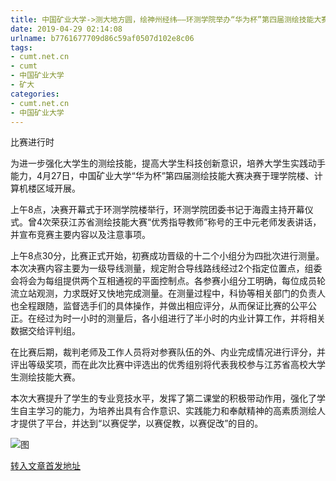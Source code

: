 ```yaml
---
title: 中国矿业大学->测大地方圆，绘神州经纬——环测学院举办“华为杯”第四届测绘技能大赛决赛 | cumt.net.cn
date: 2019-04-29 02:14:08
urlname: b7761677709d86c59af0507d102e8c06
tags: 
- cumt.net.cn
- cumt
- 中国矿业大学
- 矿大
categories:
- cumt.net.cn
- 中国矿业大学
---
```


比赛进行时

为进一步强化大学生的测绘技能，提高大学生科技创新意识，培养大学生实践动手能力，4月27日，中国矿业大学“华为杯”第四届测绘技能大赛决赛于理学院楼、计算机楼区域开展。

上午8点，决赛开幕式于环测学院楼举行，环测学院团委书记于海霞主持开幕仪式。曾4次荣获江苏省测绘技能大赛“优秀指导教师”称号的王中元老师发表讲话，并宣布竞赛主要内容以及注意事项。

上午8点30分，比赛正式开始，初赛成功晋级的十二个小组分为四批次进行测量。本次决赛内容主要为一级导线测量，规定附合导线路线经过2个指定位置点，组委会将会为每组提供两个互相通视的平面控制点。各参赛小组分工明确，每位成员轮流立站观测，力求既好又快地完成测量。在测量过程中，科协等相关部门的负责人也全程跟随，监督选手们的具体操作，并做出相应评分，从而保证比赛的公平公正。在经过为时一小时的测量后，各小组进行了半小时的内业计算工作，并将相关数据交给评判组。

在比赛后期，裁判老师及工作人员将对参赛队伍的外、内业完成情况进行评分，并评出等级奖项，而在此次比赛中评选出的优秀组别将代表我校参与江苏省高校大学生测绘技能大赛。

本次大赛提升了学生的专业竞技水平，发挥了第二课堂的积极带动作用，强化了学生自主学习的能力，为培养出具有合作意识、实践能力和奉献精神的高素质测绘人才提供了平台，并达到“以赛促学，以赛促教，以赛促改”的目的。

![图](http://xwzx.cumt.edu.cn/_upload/article/images/2d/46/ecadd4404c0d9fdeb41bbd111c4a/164489d7-dd30-4536-b78c-9d8f9dba8049.jpg)

[转入文章首发地址](http://xwzx.cumt.edu.cn/f8/f2/c523a522482/page.htm)